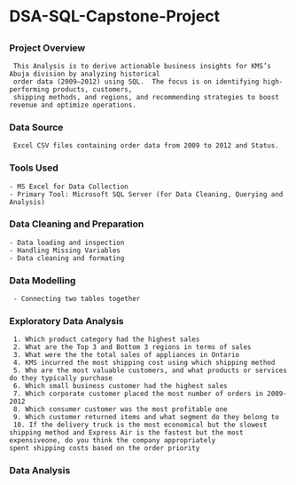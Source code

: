 # DSA-SQL-Capstone-Project
##
### Project Overview
     This Analysis is to derive actionable business insights for KMS’s Abuja division by analyzing historical 
     order data (2009–2012) using SQL.  The focus is on identifying high-performing products, customers, 
     shipping methods, and regions, and recommending strategies to boost revenue and optimize operations.
### Data Source
     Excel CSV files containing order data from 2009 to 2012 and Status.
### Tools Used
    - MS Excel for Data Collection
    - Primary Tool: Microsoft SQL Server (for Data Cleaning, Querying and Analysis)
### Data Cleaning and Preparation
    - Data loading and inspection
    - Handling Missing Variables
    - Data cleaning and formating
### Data Modelling
     - Connecting two tables together
### Exploratory Data Analysis
     1. Which product category had the highest sales
     2. What are the Top 3 and Bottom 3 regions in terms of sales
     3. What were the the total sales of appliances in Ontario
     4. KMS incurred the most shipping cost using which shipping method
     5. Who are the most valuable customers, and what products or services do they typically purchase
     6. Which small business customer had the highest sales
     7. Which corporate customer placed the most number of orders in 2009-2012
     8. Which consumer customer was the most profitable one
     9. Which customer returned items and what segment do they belong to
     10. If the delivery truck is the most economical but the slowest shipping method and Express Air is the fastest but the most expensiveone, do you think the company appropriately              spent shipping costs based on the order priority
### Data Analysis
  
  
    

